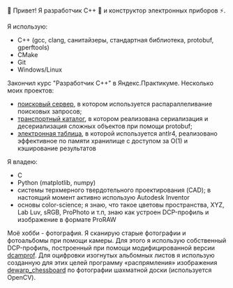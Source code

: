 👋 Привет! Я разработчик C++ 🔨 и конструктор электронных приборов ⚡.

Я использую:
* C++ (gcc, clang, санитайзеры, стандартная библиотека, protobuf, gperftools)
* СMake
* Git
* Windows/Linux

Закончил курс "Разработчик C++" в Яндекс.Практикуме. Несколько моих проектов:
* [поисковый сервер](https://github.com/d-ulitin/cpp-search-server-pub), в котором используется распараллеливание поисковых запросов;
* [транспортный каталог](https://github.com/d-ulitin/cpp-transport-catalogue-pub), в котором реализована сериализация и десериализация сложных объектов при помощи protobuf;
* [электронная таблица](https://github.com/d-ulitin/cpp-spreadsheet-pub), в которой используется antlr4, реализовано эффективное по памяти хранилище с доступом за O(1) и кэширование результатов

Я владею:
* C
* Python (matplotlib, numpy)
* системы терхмерного твердотельного проектирования (CAD); в настоящий момент активно использую Autodesk Inventor
* основы color-science; я знаю, что такое цветовы пространства, XYZ, Lab Luv, sRGB, ProPhoto и т.п, знаю как устроен DCP-профиль и изображение в формате ProRAW

Моё хобби - фотография. Я сканирую старые фотографии и фотоальбомы при помощи камеры. Для этого я использую собственный DCP-профиль, построенный при помощи модифицированной версии [dcamprof](https://github.com/d-ulitin/dcamprof). Для оцифровки изогнутых альбомных листов я использую созданную для этих целей программу «распрямления» изображения [dewarp_chessboard](https://github.com/d-ulitin/dewarp_chessboard) по фотографии шахматной доски (используется OpenCV).
